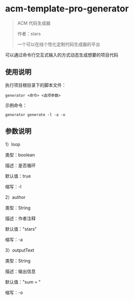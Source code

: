 # acm-template-pro-generator

> ACM 代码生成器
>
> 作者：stars
>
> 一个可以在线个性化定制代码生成器的平台

可以通过命令行交互式输入的方式动态生成想要的项目代码

## 使用说明

执行项目根目录下的脚本文件：

```
generator <命令> <选项参数>
```

示例命令：

```
generator generate -l -a -o
```

## 参数说明

1）loop

类型：boolean

描述：是否循环

默认值：true

缩写：-l


2）author

类型：String

描述：作者注释

默认值："stars"

缩写：-a


3）outputText

类型：String

描述：输出信息

默认值："sum = "

缩写：-o



